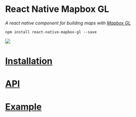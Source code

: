 # React Native Mapbox GL

_A react native component for building maps with [Mapbox GL](https://www.mapbox.com/mapbox-gl/)_

```
npm install react-native-mapbox-gl --save
```

![](https://cldup.com/A8S_7rLg1L.png)

# [Installation](https://github.com/bsudekum/react-native-mapbox-gl/blob/master/install.md)

# [API](https://github.com/bsudekum/react-native-mapbox-gl/blob/master/API.md)

# [Example](https://github.com/bsudekum/react-native-mapbox-gl/blob/master/example.js)
